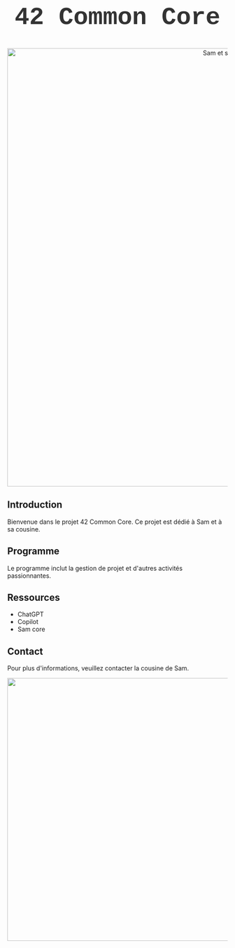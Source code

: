 <h1 align="center" style="font-family: 'Courier New', monospace; font-size: 4em; color: #333;">
  42 Common Core
</h1>

<p align="center">
  <img src="https://i.pinimg.com/originals/db/e3/5b/dbe35b71854b341f5bf33c50dd8561e8.gif" alt="Sam et sa cousine" style="width:1000px;">
</p>

## Introduction
Bienvenue dans le projet 42 Common Core. Ce projet est dédié à Sam et à sa cousine.

## Programme
Le programme inclut la gestion de projet et d'autres activités passionnantes.

## Ressources
- ChatGPT
- Copilot
- Sam core

## Contact
Pour plus d'informations, veuillez contacter la cousine de Sam.

<p align="left">
  <img src="https://i.pinimg.com/originals/86/58/0a/86580ace11491397d80ac889bc027e4e.gif" style="width:600px;">
</p>